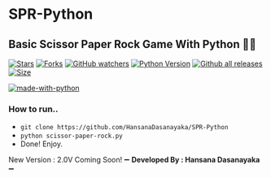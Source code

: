 # SPR-Python
## Basic Scissor Paper Rock Game With Python 🐍😅
[![Stars](https://img.shields.io/github/stars/HansanaDasanayaka/SPR-Python?style=flat&color=green)](https://github.com/HansanaDasanayaka/SPR-Python)
[![Forks](https://img.shields.io/github/forks/HansanaDasanayaka/SPR-Python?style=flat&color=green)](https://github.com/HansanaDasanayaka/SPR-Python/fork)
[![GitHub watchers](https://img.shields.io/github/watchers/HansanaDasanayaka/SPR-Python?style=flat&label=Watch&maxAge=2592000)](https://GitHub.com/Naereen/StrapDown.js/watchers/)
[![Python Version](https://img.shields.io/badge/Python-v3.9-blue)](https://www.python.org/)
[![Github all releases](https://img.shields.io/github/downloads/HansanaDasanayaka/SPR-Python/total.svg)](https://gitHub.com/HansanaDasanayaka/SPR-Python/releases/)
[![Size](https://img.shields.io/github/repo-size/HansanaDasanayaka/SPR-Python?style=flat&color=green)](https://github.com/HansanaDasanayaka/SPR-Python)

[![made-with-python](http://ForTheBadge.com/images/badges/made-with-python.svg)](https://www.python.org/)
### How to run..

- `git clone https://github.com/HansanaDasanayaka/SPR-Python`
- `python scissor-paper-rock.py`
-  Done! Enjoy.

New Version : 2.0V Coming Soon!
➖ **Developed By : Hansana Dasanayaka** ➖
